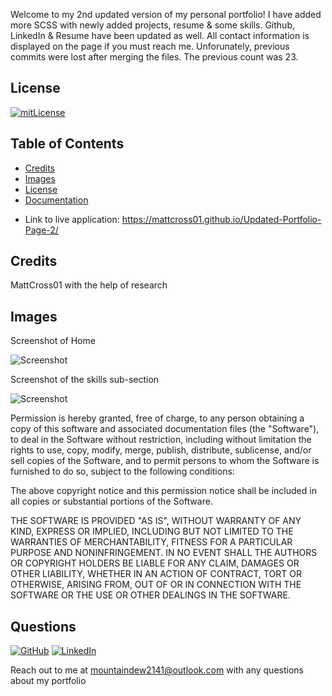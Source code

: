 Welcome to my 2nd updated version of my personal portfolio!
I have added more SCSS with newly added projects, resume & some skills.
Github, LinkedIn & Resume have been updated as well.
All contact information is displayed on the page if you must reach me.
Unforunately, previous commits were lost after merging the files. The previous count was 23.

## License

[![mitLicense](https://img.shields.io/badge/license-MIT-green?style=plastic)](https://choosealicense.com/licenses/bsd-3-clause/)


## Table of Contents 

* [Credits](#credits)
* [Images](#images)
* [License](#license)
* [Documentation](#documentation)

- Link to live application: https://mattcross01.github.io/Updated-Portfolio-Page-2/


## Credits

MattCross01 with the help of research

## Images 

Screenshot of Home 

![Screenshot](https://i.ibb.co/pQfW0rv/mainscreenportfolio.png)

Screenshot of the skills sub-section

![Screenshot](https://i.ibb.co/8dr6qcM/skillsportfolio.png)


Permission is hereby granted, free of charge, to any person obtaining a copy
of this software and associated documentation files (the "Software"), to deal
in the Software without restriction, including without limitation the rights
to use, copy, modify, merge, publish, distribute, sublicense, and/or sell
copies of the Software, and to permit persons to whom the Software is
furnished to do so, subject to the following conditions:

The above copyright notice and this permission notice shall be included in all
copies or substantial portions of the Software.

THE SOFTWARE IS PROVIDED "AS IS", WITHOUT WARRANTY OF ANY KIND, EXPRESS OR
IMPLIED, INCLUDING BUT NOT LIMITED TO THE WARRANTIES OF MERCHANTABILITY,
FITNESS FOR A PARTICULAR PURPOSE AND NONINFRINGEMENT. IN NO EVENT SHALL THE
AUTHORS OR COPYRIGHT HOLDERS BE LIABLE FOR ANY CLAIM, DAMAGES OR OTHER
LIABILITY, WHETHER IN AN ACTION OF CONTRACT, TORT OR OTHERWISE, ARISING FROM,
OUT OF OR IN CONNECTION WITH THE SOFTWARE OR THE USE OR OTHER DEALINGS IN THE
SOFTWARE.

## Questions

  [![GitHub](https://img.shields.io/badge/My%20GitHub-Click%20Me!-blueviolet?style=plastic&logo=GitHub)](https://github.com/MattCross01)
  [![LinkedIn](https://img.shields.io/badge/My%20LinkedIn-Click%20Me!-grey?style=plastic&logo=LinkedIn&labelColor=blue)](https://www.linkedin.com/in/matthew-cross-604a98203/)

  Reach out to me at mountaindew2141@outlook.com with any questions about my portfolio
